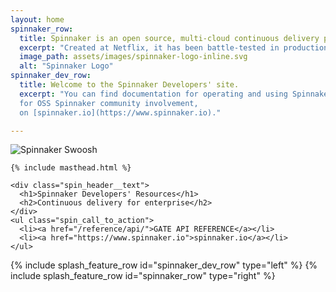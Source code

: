```yaml
---
layout: home
spinnaker_row:
  title: Spinnaker is an open source, multi-cloud continuous delivery platform for releasing software changes with high velocity and confidence.
  excerpt: "Created at Netflix, it has been battle-tested in production by hundreds of teams over millions of deployments. It combines a powerful and flexible pipeline management system with integrations to the major cloud providers."
  image_path: assets/images/spinnaker-logo-inline.svg
  alt: "Spinnaker Logo"
spinnaker_dev_row:
  title: Welcome to the Spinnaker Developers' site.
  excerpt: "You can find documentation for operating and using Spinnaker, and
  for OSS Spinnaker community involvement,
  on [spinnaker.io](https://www.spinnaker.io)."

---
```


<div class="spin_header">
  <img class="spin_header__swoosh" src="{{ "assets/images/top-right-swoosh.svg" | absolute_url }}" alt="Spinnaker Swoosh"/>
  <div class="spin_header__inner_wrap">

    {% include masthead.html %}

    <div class="spin_header__text">
      <h1>Spinnaker Developers' Resources</h1>
      <h2>Continuous delivery for enterprise</h2>
    </div>
    <ul class="spin_call_to_action">
      <li><a href="/reference/api/">GATE API REFERENCE</a></li>
      <li><a href="https://www.spinnaker.io">spinnaker.io</a></li>
    </ul>
  </div>
</div>

<div class="spin_header__push_down">
{% include splash_feature_row id="spinnaker_dev_row" type="left" %}
{% include splash_feature_row id="spinnaker_row" type="right" %}
</div>
